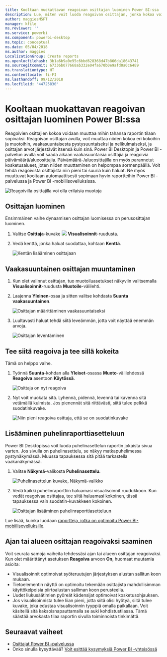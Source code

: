 ```yaml
---
title: Kooltaan muokattavan reagoivan osittajan luominen Power BI:ssa
description: Lue, miten voit luoda reagoivan osittajan, jonka kokoa voidaan muokata sopimaan raporttiin.
author: maggiesMSFT
manager: kfile
ms.reviewer: ''
ms.service: powerbi
ms.component: powerbi-desktop
ms.topic: conceptual
ms.date: 05/04/2018
ms.author: maggies
LocalizationGroup: Create reports
ms.openlocfilehash: 3b1a6b9a0e95c6bbd628368d47b866da18643741
ms.sourcegitcommit: 67336b077668ab332e04fa670b0e9afd0a0c6489
ms.translationtype: HT
ms.contentlocale: fi-FI
ms.lasthandoff: 09/12/2018
ms.locfileid: "44725830"
---
```

# <a name="create-a-responsive-slicer-you-can-resize-in-power-bi"></a>Kooltaan muokattavan reagoivan osittajan luominen Power BI:ssa

Reagoivien osittajien kokoa voidaan muuttaa mihin tahansa raportin tilaan sopivaksi. Reagoivan osittajan avulla, voit muuttaa niiden kokoa eri kokoihin ja muotoihin, vaakasuuntaisesta pystysuuntaiseksi ja nelikulmaiseksi, ja osittajan arvot järjestävät itsensä kuin sinä. Power BI Desktopin ja Power BI -palvelun avulla voit saada aikaan vaakasuuntaisia osittajia ja reagoivia päivämäärä/alueosittajia. Päivämäärä-/alueosittajilla on myös parannetut kosketusalueet, joten niiden muuttaminen on helpompaa sormenpäällä. Voit tehdä reagoivista osittajista niin pieni tai suuria kuin haluat. Ne myös muuttuvat kooltaan automaattisesti sopimaan hyvin raportteihin Power BI -palvelussa ja Power BI -mobiilisovelluksissa. 

![Reagoivilla osittajilla voi olla erilaisia muotoja](media/power-bi-slicer-filter-responsive/power-bi-slicer-filter-responsive-0-slicer.gif)

## <a name="create-a-slicer"></a>Osittajan luominen

Ensimmäinen vaihe dynaamisen osittajan luomisessa on perusosittajan luominen. 

1. Valitse **Osittaja**-kuvake ![](media/power-bi-slicer-filter-responsive/power-bi-slicer-filter-responsive-0-slicer-icon.png) **Visualisoinnit**-ruudusta.
2. Vedä kenttä, jonka haluat suodattaa, kohtaan **Kenttä**.

    ![Kentän lisääminen osittajaan](media/power-bi-slicer-filter-responsive/power-bi-slicer-filter-responsive-1-create.png)

## <a name="convert-to-a-horizontal-slicer"></a>Vaakasuuntainen osittajan muuntaminen

1. Kun olet valinnut osittajan, tuo muotoiluasetukset näkyviin valitsemalla **Visualisoinnit**-ruudusta **Muotoile**-välilehti.
2. Laajenna **Yleinen**-osaa ja sitten valitse kohdasta **Suunta** **vaakasuuntainen**.

    ![Osittajan määrittäminen vaakasuuntaiseksi](media/power-bi-slicer-filter-responsive/power-bi-slicer-filter-responsive-2-horizontal.png) 

1.  Luultavasti haluat tehdä siitä leveämmän, jotta voit näyttää enemmän arvoja.

     ![Osittajan leventäminen](media/power-bi-slicer-filter-responsive/power-bi-slicer-filter-responsive-3-wider.png)

## <a name="make-it-responsive-and-experiment-with-it"></a>Tee siitä reagoiva ja tee sillä kokeita

Tämä on helppo vaihe. 

1. Työnnä **Suunta**-kohdan alla **Yleiset**-osassa **Muoto**-välilehdessä **Reagoiva** asentoon **Käytössä**.  

    ![Osittaja on nyt reagoiva](media/power-bi-slicer-filter-responsive/power-bi-slicer-filter-responsive-4-responsive-on.png)

1. Nyt voit muokata sitä. Lyhennä, pidennä, levennä tai kavenna sitä vetämällä kulmista. Jos pienennät sitä riittävästi, siitä tulee pelkkä suodatinkuvake.

    ![Niin pieni reagoiva osittaja, että se on suodatinkuvake](media/power-bi-slicer-filter-responsive/power-bi-slicer-filter-responsive-5-mini-icon.png)

## <a name="add-it-to-a-phone-report-layout"></a>Lisääminen puhelinraporttiasetteluun

Power BI Desktopissa voit luoda puhelinasettelun raportin jokaista sivua varten. Jos sivulla on puhelinasettelu, se näkyy matkapuhelimessa pystynäkymässä. Muussa tapauksessa sitä pitää tarkastella vaakanäkymässä. 

1. Valitse **Näkymä**-valikosta **Puhelinasettelu**.

     ![Puhelinasettelun kuvake, Näkymä-valikko](media/power-bi-slicer-filter-responsive/power-bi-slicer-filter-responsive-6-phone-layout-button.png)
    
1. Vedä kaikki puhelinraporttiin haluamasi visualisoinnit ruudukkoon. Kun vedät reagoivaa osittajaa, tee siitä haluamasi kokoinen, tässä tapauksessa vain suodatin-kuvakkeen kokoinen.

    ![Osittajan lisääminen puhelinraporttiasetteluun](media/power-bi-slicer-filter-responsive/power-bi-slicer-filter-responsive-7-phone-slicer-icon.png)

Lue lisää, kuinka luodaan [raportteja, jotka on optimoitu Power BI-mobiilisovelluksille](desktop-create-phone-report.md).

## <a name="make-a-time-or-range-slicer-responsive"></a>Ajan tai alueen osittajan reagoivaksi saaminen

Voit seurata samoja vaiheita tehdessäsi ajan tai alueen osittajan reagoivaksi. Kun olet määrittänyt asetuksen **Reagoiva** arvoon **On**, huomaat muutamia asioita:

- Visualisoinnit optimoivat syöteruutujen järjestyksen alustan sallitun koon mukaan. 
- Tietoelementin näyttö on optimoitu tekemään osittajista mahdollisimman käyttökelpoisia piirtoalustan salliman koon perusteella. 
- Uudet liukusäätimien pyöreät kädensijat optimoivat kosketusohjauksen. 
- Jos visualisoinnista tulee liian pieni, jotta siitä olisi hyötyä, siitä tulee kuvake, joka edustaa visualisoinnin tyyppiä omalla paikallaan. Voit käsitellä sitä kaksoisnapauttamalla se auki kohdistustilassa. Tämä säästää arvokasta tilaa raportin sivulla toiminnoista tinkimättä.

## <a name="next-steps"></a>Seuraavat vaiheet

- [Osittajat Power BI -palvelussa](visuals/power-bi-visualization-slicers.md)
- Onko sinulla kysyttävää? [Voit esittää kysymyksiä Power BI -yhteisössä](http://community.powerbi.com/)